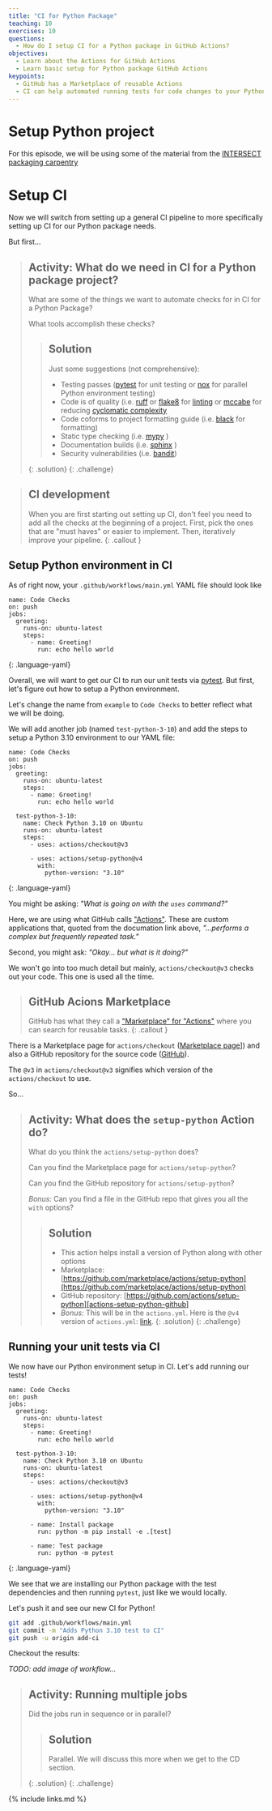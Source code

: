 ```yaml
---
title: "CI for Python Package"
teaching: 10
exercises: 10
questions:
  - How do I setup CI for a Python package in GitHub Actions?
objectives:
  - Learn about the Actions for GitHub Actions
  - Learn basic setup for Python package GitHub Actions
keypoints:
  - GitHub has a Marketplace of reusable Actions
  - CI can help automated running tests for code changes to your Python package
---
```


# Setup Python project

For this episode, we will be using some of the material
from the [INTERSECT packaging carpentry](https://intersect-training.org/packaging)

# Setup CI

Now we will switch from setting up a general CI pipeline
to more specifically setting up CI for our Python package needs.

But first...
> ## Activity: What do we need in CI for a Python package project?
>
> What are some of the things we want to automate checks for in CI for a Python Package?
>
> What tools accomplish these checks?
> 
> > ## Solution
> > Just some suggestions (not comprehensive):
> > * Testing passes ([pytest][pytest] for unit testing or [nox][nox] for parallel Python environment testing)
> > * Code is of quality (i.e. [ruff][ruff] or [flake8][flake8] for [linting][lint] or [mccabe][mccabe] for reducing [cyclomatic complexity][cc]
> > * Code coforms to project formatting guide (i.e. [black][black] for formatting)
> > * Static type checking (i.e. [mypy][mypy] )
> > * Documentation builds (i.e. [sphinx][sphinx] )
> > * Security vulnerabilities (i.e. [bandit][bandit])
> > 
> {: .solution}
{: .challenge}

> ## CI development
> When you are first starting out setting up CI,
> don't feel you need to add all the checks at the beginning of a project.
> First, pick the ones that are  "must haves" or easier to implement.
> Then, iteratively improve your pipeline.
{: .callout }

## Setup Python environment in CI 

As of right now, your `.github/workflows/main.yml` YAML file should look like
~~~
name: Code Checks
on: push
jobs:
  greeting:
    runs-on: ubuntu-latest
    steps:
      - name: Greeting!
        run: echo hello world
~~~
{: .language-yaml}

Overall, we will want to get our CI to run our unit tests via [pytest][pytest].
But first, let's figure out how to setup a Python environment.

Let's change the name from `example` to `Code Checks` to better reflect what we will be doing.

We will add another job (named `test-python-3-10`)
and add the steps to setup a Python 3.10 environment to our YAML file:

~~~
name: Code Checks
on: push
jobs:
  greeting:
    runs-on: ubuntu-latest
    steps:
      - name: Greeting!
        run: echo hello world

  test-python-3-10:
    name: Check Python 3.10 on Ubuntu
    runs-on: ubuntu-latest
    steps:
      - uses: actions/checkout@v3

      - uses: actions/setup-python@v4
        with:
          python-version: "3.10"
~~~
{: .language-yaml}

You might be asking: _"What is going on with the `uses` command?"_

Here, we are using what GitHub calls ["Actions"][actions].
These are custom applications that,
quoted from the documation link above,
 _"...performs a complex but frequently repeated task."_

Second, you might ask: _"Okay... but what is it doing?"_

We won't go into too much detail but mainly, `actions/checkout@v3` checks out your code. 
This one is used all the time.

> ## GitHub Acions Marketplace
> GitHub has what they call a ["Marketplace" for "Actions"][marketplace-actions] where you can search for reusable tasks.
{: .callout }

There is a Marketplace page for `actions/checkout` ([Marketplace page][actions-checkout-marketplace]]) and also a GitHub repository for the source code ([GitHub][actions-checkout-github]).

The `@v3` in `actions/checkout@v3` signifies which version of the `actions/checkout` to use.

So...
> ## Activity: What does the `setup-python` Action do?
>
> What do you think the `actions/setup-python` does?
>
> Can you find the Marketplace page for `actions/setup-python`?
>
> Can you find the GitHub repository for `actions/setup-python`?
>
> *Bonus:* Can you find a file in the GitHub repo that gives you all the `with` options?
> 
> > ## Solution
> > * This action helps install a version of Python along with other options
> > * Marketplace: [https://github.com/marketplace/actions/setup-python](https://github.com/marketplace/actions/setup-python)
> > * GitHub repository: [https://github.com/actions/setup-python][actions-setup-python-github]
> > * *Bonus:* This will be in the `actions.yml`. Here is the `@v4` version of `actions.yml`: [link](https://github.com/actions/setup-python/blob/v4/action.yml).
> {: .solution}
{: .challenge}

## Running your unit tests via CI

We now have our Python environment setup in CI.
Let's add running our tests!

~~~
name: Code Checks
on: push
jobs:
  greeting:
    runs-on: ubuntu-latest
    steps:
      - name: Greeting!
        run: echo hello world

  test-python-3-10:
    name: Check Python 3.10 on Ubuntu
    runs-on: ubuntu-latest
    steps:
      - uses: actions/checkout@v3

      - uses: actions/setup-python@v4
        with:
          python-version: "3.10"

      - name: Install package
        run: python -m pip install -e .[test]

      - name: Test package
        run: python -m pytest
~~~
{: .language-yaml}

We see that we are installing our Python package
with the test dependencies and then running `pytest`,
just like we would locally.

Let's push it and see our new CI for Python!

```bash
git add .github/workflows/main.yml
git commit -m "Adds Python 3.10 test to CI"
git push -u origin add-ci
```

Checkout the results:

*TODO: add image of workflow...*

> ## Activity: Running multiple jobs
>
> Did the jobs run in sequence or in parallel?
>
> > ## Solution
> > Parallel. We will discuss this more when we get to the CD section.
> > 
> {: .solution}
{: .challenge}

{% include links.md %}

[pytest]: https://docs.pytest.org
[nox]: https://nox.thea.codes
[ruff]: https://beta.ruff.rs/docs/
[flake8]: https://flake8.pycqa.org
[lint]: https://en.wikipedia.org/wiki/Lint_(software)
[mccabe]: https://github.com/PyCQA/mccabe
[cc]: https://en.wikipedia.org/wiki/Cyclomatic_complexity
[bandit]: http://www.lizard.ws/
[black]: https://black.readthedocs.io
[mypy]: https://www.mypy-lang.org/
[sphinx]: https://www.sphinx-doc.org
[bandit]: https://bandit.readthedocs.io

[actions]: https://docs.github.com/en/actions/learn-github-actions/understanding-github-actions#actions
[marketplace-actions]: https://github.com/marketplace?type=actions
[actions-checkout-marketplace]: https://github.com/marketplace/actions/checkout
[actions-checkout-github]: https://github.com/actions/checkout
[actions-setup-python-github]: https://github.com/actions/setup-python
